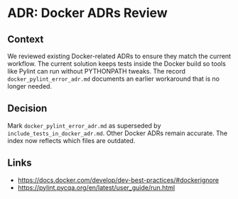# ADR: Docker ADRs Review

## Context
We reviewed existing Docker-related ADRs to ensure they match the current workflow. The current solution keeps tests inside the Docker build so tools like Pylint can run without PYTHONPATH tweaks. The record `docker_pylint_error_adr.md` documents an earlier workaround that is no longer needed.

## Decision
Mark `docker_pylint_error_adr.md` as superseded by `include_tests_in_docker_adr.md`. Other Docker ADRs remain accurate. The index now reflects which files are outdated.

## Links
- https://docs.docker.com/develop/dev-best-practices/#dockerignore
- https://pylint.pycqa.org/en/latest/user_guide/run.html
